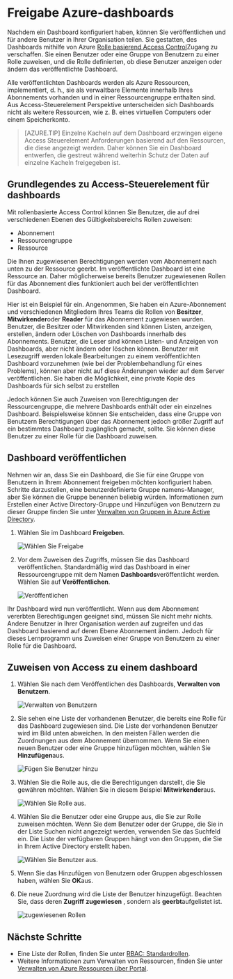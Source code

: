 <properties
   pageTitle="Access Azure Portals Dashboard | Microsoft Azure"
   description="In diesem Artikel wird erläutert, wie auf ein Dashboard im Azure-Portal zugreifen."
   services="azure-portal"
   documentationCenter=""
   authors="tfitzmac"
   manager="timlt"
   editor="tysonn"/>

<tags
   ms.service="multiple"
   ms.devlang="NA"
   ms.topic="article"
   ms.tgt_pltfrm="NA"
   ms.workload="na"
   ms.date="08/01/2016"
   ms.author="tomfitz"/>

# <a name="sharing-azure-dashboards"></a>Freigabe Azure-dashboards

Nachdem ein Dashboard konfiguriert haben, können Sie veröffentlichen und für andere Benutzer in Ihrer Organisation teilen. Sie gestatten, des Dashboards mithilfe von Azure [Rolle basierend Access Control](../active-directory/role-based-access-control-configure.md)Zugang zu verschaffen. Sie einen Benutzer oder eine Gruppe von Benutzern zu einer Rolle zuweisen, und die Rolle definierten, ob diese Benutzer anzeigen oder ändern das veröffentlichte Dashboard. 

Alle veröffentlichten Dashboards werden als Azure Ressourcen, implementiert, d. h., sie als verwaltbare Elemente innerhalb Ihres Abonnements vorhanden und in einer Ressourcengruppe enthalten sind.  Aus Access-Steuerelement Perspektive unterscheiden sich Dashboards nicht als weitere Ressourcen, wie z. B. eines virtuellen Computers oder einem Speicherkonto.

> [AZURE.TIP] Einzelne Kacheln auf dem Dashboard erzwingen eigene Access Steuerelement Anforderungen basierend auf den Ressourcen, die diese angezeigt werden.  Daher können Sie ein Dashboard entwerfen, die gestreut während weiterhin Schutz der Daten auf einzelne Kacheln freigegeben ist.

## <a name="understanding-access-control-for-dashboards"></a>Grundlegendes zu Access-Steuerelement für dashboards

Mit rollenbasierte Access Control können Sie Benutzer, die auf drei verschiedenen Ebenen des Gültigkeitsbereichs Rollen zuweisen:

- Abonnement
- Ressourcengruppe
- Ressource

Die Ihnen zugewiesenen Berechtigungen werden vom Abonnement nach unten zu der Ressource geerbt. Im veröffentlichte Dashboard ist eine Ressource an. Daher möglicherweise bereits Benutzer zugewiesenen Rollen für das Abonnement dies funktioniert auch bei der veröffentlichten Dashboard. 

Hier ist ein Beispiel für ein.  Angenommen, Sie haben ein Azure-Abonnement und verschiedenen Mitgliedern Ihres Teams die Rollen von **Besitzer**, **Mitwirkender**oder **Reader** für das Abonnement zugewiesen wurden. Benutzer, die Besitzer oder Mitwirkenden sind können Listen, anzeigen, erstellen, ändern oder Löschen von Dashboards innerhalb des Abonnements.  Benutzer, die Leser sind können Listen- und Anzeigen von Dashboards, aber nicht ändern oder löschen können.  Benutzer mit Lesezugriff werden lokale Bearbeitungen zu einem veröffentlichten Dashboard vorzunehmen (wie bei der Problembehandlung für eines Problems), können aber nicht auf diese Änderungen wieder auf dem Server veröffentlichen.  Sie haben die Möglichkeit, eine private Kopie des Dashboards für sich selbst zu erstellen

Jedoch können Sie auch Zuweisen von Berechtigungen der Ressourcengruppe, die mehrere Dashboards enthält oder ein einzelnes Dashboard. Beispielsweise können Sie entscheiden, dass eine Gruppe von Benutzern Berechtigungen über das Abonnement jedoch größer Zugriff auf ein bestimmtes Dashboard zugänglich gemacht, sollte. Sie können diese Benutzer zu einer Rolle für die Dashboard zuweisen. 

## <a name="publish-dashboard"></a>Dashboard veröffentlichen

Nehmen wir an, dass Sie ein Dashboard, die Sie für eine Gruppe von Benutzern in Ihrem Abonnement freigeben möchten konfiguriert haben. Schritte darzustellen, eine benutzerdefinierte Gruppe namens-Manager, aber Sie können die Gruppe benennen beliebig würden. Informationen zum Erstellen einer Active Directory-Gruppe und Hinzufügen von Benutzern zu dieser Gruppe finden Sie unter [Verwalten von Gruppen in Azure Active Directory](../active-directory/active-directory-accessmanagement-manage-groups.md).

1. Wählen Sie im Dashboard **Freigeben**.

     ![Wählen Sie Freigabe](./media/azure-portal-dashboard-share-access/select-share.png)

2. Vor dem Zuweisen des Zugriffs, müssen Sie das Dashboard veröffentlichen. Standardmäßig wird das Dashboard in einer Ressourcengruppe mit dem Namen **Dashboards**veröffentlicht werden. Wählen Sie auf **Veröffentlichen**.

     ![Veröffentlichen](./media/azure-portal-dashboard-share-access/publish.png)

Ihr Dashboard wird nun veröffentlicht. Wenn aus dem Abonnement vererbten Berechtigungen geeignet sind, müssen Sie nicht mehr nichts. Andere Benutzer in Ihrer Organisation werden auf zugreifen und das Dashboard basierend auf deren Ebene Abonnement ändern. Jedoch für dieses Lernprogramm uns Zuweisen einer Gruppe von Benutzern zu einer Rolle für die Dashboard.

## <a name="assign-access-to-a-dashboard"></a>Zuweisen von Access zu einem dashboard

1. Wählen Sie nach dem Veröffentlichen des Dashboards, **Verwalten von Benutzern**.

     ![Verwalten von Benutzern](./media/azure-portal-dashboard-share-access/manage-users.png)

2. Sie sehen eine Liste der vorhandenen Benutzer, die bereits eine Rolle für das Dashboard zugewiesen sind. Die Liste der vorhandenen Benutzer wird im Bild unten abweichen. In den meisten Fällen werden die Zuordnungen aus dem Abonnement übernommen. Wenn Sie einen neuen Benutzer oder eine Gruppe hinzufügen möchten, wählen Sie **Hinzufügen**aus.

     ![Fügen Sie Benutzer hinzu](./media/azure-portal-dashboard-share-access/existing-users.png)

3. Wählen Sie die Rolle aus, die die Berechtigungen darstellt, die Sie gewähren möchten. Wählen Sie in diesem Beispiel **Mitwirkender**aus.

     ![Wählen Sie Rolle aus.](./media/azure-portal-dashboard-share-access/select-role.png)

4. Wählen Sie die Benutzer oder eine Gruppe aus, die Sie zur Rolle zuweisen möchten. Wenn Sie dem Benutzer oder der Gruppe, die Sie in der Liste Suchen nicht angezeigt werden, verwenden Sie das Suchfeld ein. Die Liste der verfügbaren Gruppen hängt von den Gruppen, die Sie in Ihrem Active Directory erstellt haben.

     ![Wählen Sie Benutzer aus.](./media/azure-portal-dashboard-share-access/select-user.png) 

5. Wenn Sie das Hinzufügen von Benutzern oder Gruppen abgeschlossen haben, wählen Sie **OK**aus. 

6. Die neue Zuordnung wird die Liste der Benutzer hinzugefügt. Beachten Sie, dass deren **Zugriff** **zugewiesen** , sondern als **geerbt**aufgelistet ist.

     ![zugewiesenen Rollen](./media/azure-portal-dashboard-share-access/assigned-roles.png)

## <a name="next-steps"></a>Nächste Schritte

- Eine Liste der Rollen, finden Sie unter [RBAC: Standardrollen](../active-directory/role-based-access-built-in-roles.md).
- Weitere Informationen zum Verwalten von Ressourcen, finden Sie unter [Verwalten von Azure Ressourcen über Portal](resource-group-portal.md).